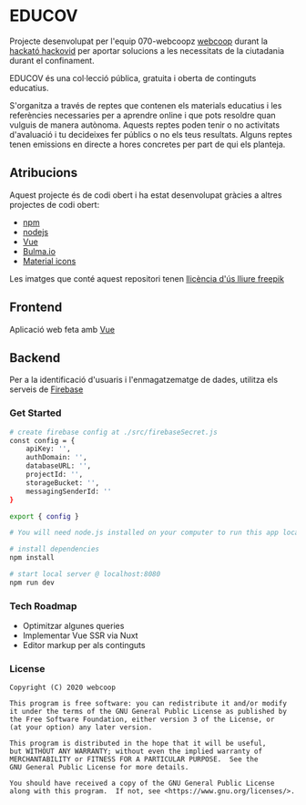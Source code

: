 # EDUCOV
Projecte desenvolupat per l'equip 070-webcoopz [webcoop](https://webcoop.cat) durant la [hackató hackovid](https://hackovid.cat/) per aportar solucions a les necessitats de la ciutadania durant el confinament.

EDUCOV és una col·lecció pública, gratuita i oberta de continguts educatius. 

S'organitza a través de reptes que contenen els materials educatius i les referències necessaries per a aprendre online i que pots resoldre quan vulguis de manera autònoma. Aquests reptes poden tenir o no activitats d'avaluació i tu decideixes fer públics o no els teus resultats. 
Alguns reptes tenen emissions en directe a hores concretes per part de qui els planteja.


## Atribucions
Aquest projecte és de codi obert i ha estat desenvolupat gràcies a altres projectes de codi obert:

- [npm](https://www.npmjs.com/)
- [nodejs](https://nodejs.org/)
- [Vue](https://vuejs.org/)
- [Bulma.io](https://bulma.io/)
- [Material icons](https://material.io/resources/icons/?style=baseline)

Les imatges que conté aquest repositori tenen [llicència d'ús lliure freepik](https://www.freepik.com/)


## Frontend
Aplicació web feta amb [Vue](https://vuejs.org/)

## Backend
Per a la identificació d'usuaris i l'enmagatzematge de dades, utilitza els serveis de [Firebase](https://firebase.google.com/firebase-and-gcp)


### Get Started

``` bash
# create firebase config at ./src/firebaseSecret.js
const config = {
    apiKey: '',
    authDomain: '',
    databaseURL: '',
    projectId: '',
    storageBucket: '',
    messagingSenderId: '' 
}

export { config }

# You will need node.js installed on your computer to run this app locally. Download it at https://nodejs.org/ if you haven't already. Follow the instructions below to get up and running.

# install dependencies
npm install

# start local server @ localhost:8080
npm run dev
```

### Tech Roadmap
- Optimitzar algunes queries
- Implementar Vue SSR via Nuxt
- Editor markup per als continguts


### License

```
Copyright (C) 2020 webcoop

This program is free software: you can redistribute it and/or modify
it under the terms of the GNU General Public License as published by
the Free Software Foundation, either version 3 of the License, or
(at your option) any later version.

This program is distributed in the hope that it will be useful,
but WITHOUT ANY WARRANTY; without even the implied warranty of
MERCHANTABILITY or FITNESS FOR A PARTICULAR PURPOSE.  See the
GNU General Public License for more details.

You should have received a copy of the GNU General Public License
along with this program.  If not, see <https://www.gnu.org/licenses/>.
```
